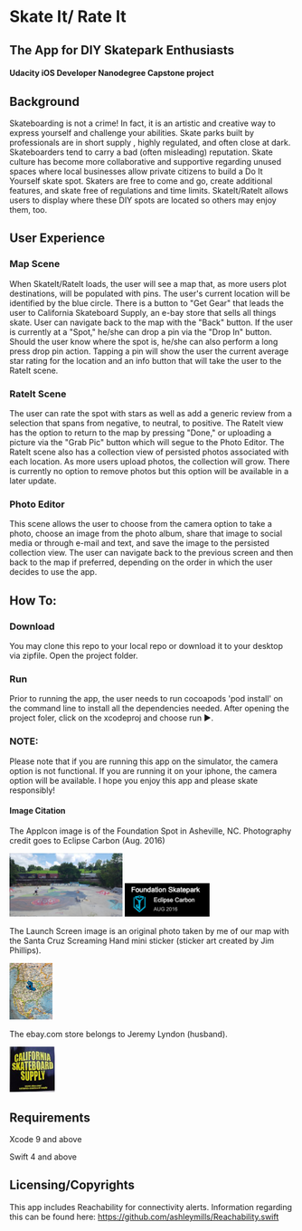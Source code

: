 # Skate It/ Rate It
## The App for DIY Skatepark Enthusiasts
#### Udacity iOS Developer Nanodegree Capstone project

## Background
  Skateboarding is not a crime! In fact, it is an artistic and creative way to express yourself and challenge your abilities. Skate parks built by professionals are in short supply , highly regulated, and often close at dark. Skateboarders tend to carry a bad (often misleading) reputation. 
  Skate culture has become more collaborative and supportive regarding unused spaces where local businesses allow private citizens to build a Do It Yourself skate spot. Skaters are free to come and go, create additional features, and skate free of regulations and time limits. SkateIt/RateIt allows users to display where these DIY spots are located so others may enjoy them, too. 
  
## User Experience

### Map Scene
  When SkateIt/RateIt loads, the user will see a map that, as more users plot destinations, will be populated with pins. The user's current location will be identified by the blue circle. There is a button to "Get Gear" that leads the user to California Skateboard Supply, an e-bay store that sells all things skate. User can navigate back to the map with the "Back" button. 
  If the user is currently at a "Spot," he/she can drop a pin via the "Drop In" button. Should the user know where the spot is, he/she can also perform a long press drop pin action. 
  Tapping a pin will show the user the current average star rating for the location and an info button that will take the user to the RateIt scene. 
  
### RateIt Scene
  The user can rate the spot with stars as well as add a generic review from a selection that spans from negative, to neutral, to positive. The RateIt view has the option to return to the map by pressing "Done," or uploading a picture via the "Grab Pic" button which will segue to the Photo Editor. The RateIt scene also has a collection view of persisted photos associated with each location. As more users upload photos, the collection will grow. There is currently no option to remove photos but this option will be available in a later update.
  
### Photo Editor
  This scene allows the user to choose from the camera option to take a photo, choose an image from the photo album, share that image to social media or through e-mail and text, and save the image to the persisted collection view. The user can navigate back to the previous screen and then back to the map if preferred, depending on the order in which the user decides to use the app. 
  
## How To: 

### Download
  You may clone this repo to your local repo or download it to your desktop via zipfile. Open the project folder. 
  
### Run
  Prior to running the app, the user needs to run cocoapods 'pod install' on the command line to install all the dependencies needed.
  After opening the project foler, click on the xcodeproj and choose run ▶️.
  
### NOTE: 
  Please note that if you are running this app on the simulator, the camera option is not functional. If you are running it on your iphone, the camera option will be available. I hope you enjoy this app and please skate responsibly!




#### Image Citation
The AppIcon image is of the Foundation Spot in Asheville, NC. Photography credit goes to Eclipse Carbon (Aug. 2016)

<img src = "images/Screen%20Shot%202019-01-21%20at%201.28.27%20PM.png" width="200">
<img src = "images/Screen%20Shot%202019-01-21%20at%201.38.54%20PM.png" width="150">
      
The Launch Screen image is an original photo taken by me of our map with the Santa Cruz Screaming Hand mini sticker (sticker art created by Jim Phillips).  

<img src = "images/Screen%20Shot%202019-01-22%20at%205.57.37%20PM.png" height="100">

The ebay.com store belongs to Jeremy Lyndon (husband).  

<img src = "images/Screen%20Shot%202019-01-02%20at%201.13.10%20PM.png" width="80">

## Requirements
Xcode 9 and above

Swift 4 and above

## Licensing/Copyrights
This app includes Reachability for connectivity alerts. Information regarding this can be found here: 
https://github.com/ashleymills/Reachability.swift



      


